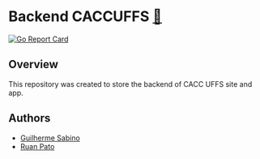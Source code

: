 # Backend CACCUFFS [:link:](https://github.com/fersasil/backend_ca) #

[![Go Report Card](https://goreportcard.com/badge/github.com/fersasil/backend_ca)](https://goreportcard.com/report/github.com/fersasil/backend_ca)

## Overview ##

This repository was created to store the backend of CACC UFFS site and app.

## Authors ##

- [Guilherme Sabino](https://github.com/fersasil)
- [Ruan Pato](https://github.com/ruanpato)
